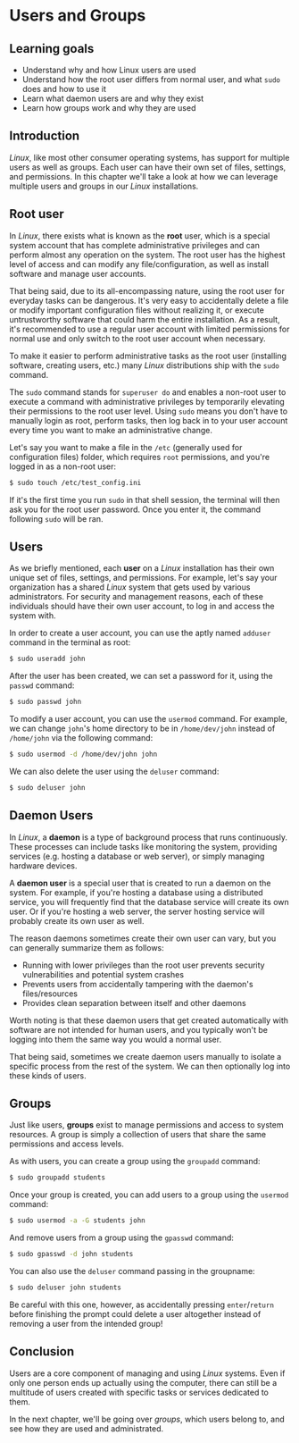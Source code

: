 # Users and Groups

## Learning goals

- Understand why and how Linux users are used
- Understand how the root user differs from normal user, and what `sudo` does and how to use it
- Learn what daemon users are and why they exist
- Learn how groups work and why they are used

## Introduction

*Linux*, like most other consumer operating systems, has support for multiple users as well as groups. Each user can have their own set of files, settings, and permissions. In this chapter we'll take a look at how we can leverage multiple users and groups in our *Linux* installations.

## Root user

In *Linux*, there exists what is known as the **root** user, which is a special system account that has complete administrative privileges and can perform almost any operation on the system. The root user has the highest level of access and can modify any file/configuration, as well as install software and manage user accounts.

That being said, due to its all-encompassing nature, using the root user for everyday tasks can be dangerous. It's very easy to accidentally delete a file or modify important configuration files without realizing it, or execute untrustworthy software that could harm the entire installation. As a result, it's recommended to use a regular user account with limited permissions for normal use and only switch to the root user account when necessary.

To make it easier to perform administrative tasks as the root user (installing software, creating users, etc.) many *Linux* distributions ship with the `sudo` command.

The `sudo` command stands for `superuser do` and enables a non-root user to execute a command with administrative privileges by temporarily elevating their permissions to the root user level. Using `sudo` means you don't have to manually login as root, perform tasks, then log back in to your user account every time you want to make an administrative change.

Let's say you want to make a file in the `/etc` (generally used for configuration files) folder, which requires `root` permissions, and you're logged in as a non-root user:

```bash
$ sudo touch /etc/test_config.ini
```

If it's the first time you run `sudo` in that shell session, the terminal will then ask you for the root user password. Once you enter it, the command following `sudo` will be ran.

## Users

As we briefly mentioned, each **user** on a *Linux* installation has their own unique set of files, settings, and permissions. For example, let's say your organization has a shared *Linux* system that gets used by various administrators. For security and management reasons, each of these individuals should have their own user account, to log in and access the system with.

In order to create a user account, you can use the aptly named `adduser` command in the terminal as root:

```bash
$ sudo useradd john
```

After the user has been created, we can set a password for it, using the `passwd` command:

```bash
$ sudo passwd john
```

To modify a user account, you can use the `usermod` command. For example, we can change `john`'s home directory to be in `/home/dev/john` instead of `/home/john` via the following command:

```bash
$ sudo usermod -d /home/dev/john john
```

We can also delete the user using the `deluser` command:

```bash
$ sudo deluser john
```

## Daemon Users

In *Linux*, a **daemon** is a type of background process that runs continuously. These processes can include tasks like monitoring the system, providing services (e.g. hosting a database or web server), or simply managing hardware devices. 

A **daemon user** is a special user that is created to run a daemon on the system. For example, if you're hosting a database using a distributed service, you will frequently find that the database service will create its own user. Or if you're hosting a web server, the server hosting service will probably create its own user as well.

The reason daemons sometimes create their own user can vary, but you can generally summarize them as follows:

- Running with lower privileges than the root user prevents security vulnerabilities and potential system crashes
- Prevents users from accidentally tampering with the daemon's files/resources
- Provides clean separation between itself and other daemons

Worth noting is that these daemon users that get created automatically with software are not intended for human users, and you typically won't be logging into them the same way you would a normal user.

That being said, sometimes we create daemon users manually to isolate a specific
process from the rest of the system. We can then optionally log into these kinds
of users.

## Groups

Just like users, **groups** exist to manage permissions and access to system resources. A group is simply a collection of users that share the same permissions and access levels.

As with users, you can create a group using the `groupadd` command:

```bash
$ sudo groupadd students
```

Once your group is created, you can add users to a group using the `usermod` command:

```bash
$ sudo usermod -a -G students john
```

And remove users from a group using the `gpasswd` command:

```bash
$ sudo gpasswd -d john students
```

You can also use the `deluser` command passing in the groupname:

```bash
$ sudo deluser john students
```

Be careful with this one, however, as accidentally pressing `enter`/`return`
before finishing the prompt could delete a user altogether instead of removing
a user from the intended group!

## Conclusion

Users are a core component of managing and using *Linux* systems. Even if only one person ends up actually using the computer, there can still be a multitude of users created with specific tasks or services dedicated to them.

In the next chapter, we'll be going over *groups*, which users belong to, and see how they are used and administrated.
